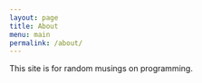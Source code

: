 ```yaml
---
layout: page
title: About
menu: main
permalink: /about/
---
```


This site is for random musings on programming.
